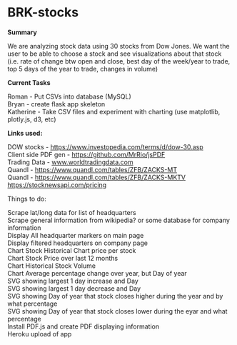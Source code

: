 # BRK-stocks

<strong>Summary</strong>

We are analyzing stock data using 30 stocks from Dow Jones.  We want the user to be able to choose a stock and see visualizations about that stock (i.e. rate of change btw open and close, best day of the week/year to trade, top 5 days of the year to trade, changes in volume)

<strong>Current Tasks</strong>

Roman - Put CSVs into database (MySQL)<br/>
Bryan - create flask app skeleton<br/>
Katherine - Take CSV files and experiment with charting (use matplotlib, plotly.js, d3, etc)<br/>


<strong>Links used:</strong>

DOW stocks - https://www.investopedia.com/terms/d/dow-30.asp<br/>
Client side PDF gen - https://github.com/MrRio/jsPDF<br/>
Trading Data - www.worldtradingdata.com<br/>
Quandl -  https://www.quandl.com/tables/ZFB/ZACKS-MT<br/>
Quandl - https://www.quandl.com/tables/ZFB/ZACKS-MKTV<br/>
https://stocknewsapi.com/pricing<br/>

Things to do:

Scrape lat/long data for list of headquarters<br/>
Scrape general information from wikipedia?  or some database for company information<br/>
Display All headquarter markers on main page<br/>
Display filtered headquarters on company page<br/>
Chart Stock Historical Chart price per stock<br/>
Chart Stock Price over last 12 months<br/>
Chart Historical Stock Volume<br/>
Chart Average percentage change over year, but Day of year<br/>
SVG showing largest 1 day increase and Day<br/>
SVG showing largest 1 day decrease and Day<br/>
SVG showing Day of year that stock closes higher during the year and by what percentage<br/>
SVG showing Day of year that stock closes lower during the eyar and what percentage<br/>
Install PDF.js and create PDF displaying information<br/>
Heroku upload of app<br/>
